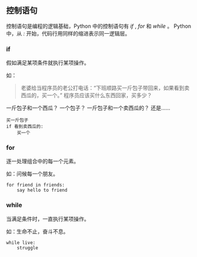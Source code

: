 ## 控制语句 ##
控制语句是编程的逻辑基础，Python 中的控制语句有 _if_ , _for_ 和 _while_ 。
Python 中，从 _:_ 开始，代码行用同样的缩进表示同一逻辑层。

### if ###
假如满足某项条件就执行某项操作。

如：

> 老婆给当程序员的老公打电话：“下班顺路买一斤包子带回来，如果看到卖西瓜的，买一个。”
> 程序员应该买什么东西回家，买多少？

一斤包子和一个西瓜？
一个包子？
一斤包子和一个卖西瓜的？
还是……

```
买一斤包子
if 看到卖西瓜的:
    买一个
```

### for ###
逐一处理组合中的每一个元素。

如：问候每一个朋友。

```
for friend in friends:
    say hello to friend
```


### while ###
当满足条件时，一直执行某项操作。

如：生命不止，奋斗不息。

```
while live:
    struggle
```
